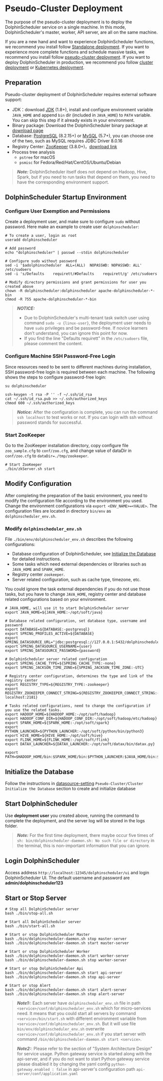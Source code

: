 # Pseudo-Cluster Deployment

The purpose of the pseudo-cluster deployment is to deploy the DolphinScheduler service on a single machine. In this mode, DolphinScheduler's master, worker, API server, are all on the same machine.

If you are a new hand and want to experience DolphinScheduler functions, we recommend you install follow [Standalone deployment](standalone.md). If you want to experience more complete functions and schedule massive tasks, we recommend you install follow [pseudo-cluster deployment](pseudo-cluster.md). If you want to deploy DolphinScheduler in production, we recommend you follow [cluster deployment](cluster.md) or [Kubernetes deployment](kubernetes.md).

## Preparation

Pseudo-cluster deployment of DolphinScheduler requires external software support:

- JDK：download [JDK][jdk] (1.8+), install and configure environment variable `JAVA_HOME` and append `bin` dir (included in `JAVA_HOME`) to `PATH` variable. You can skip this step if it already exists in your environment.
- Binary package: Download the DolphinScheduler binary package at [download page](https://dolphinscheduler.apache.org/en-us/download)
- Database: [PostgreSQL](https://www.postgresql.org/download/) (8.2.15+) or [MySQL](https://dev.mysql.com/downloads/mysql/) (5.7+), you can choose one of the two, such as MySQL requires JDBC Driver 8.0.16
- Registry Center: [ZooKeeper](https://zookeeper.apache.org/releases.html) (3.8.0+)，[download link][zookeeper]
- Process tree analysis
  - `pstree` for macOS
  - `psmisc` for Fedora/Red/Hat/CentOS/Ubuntu/Debian

> **_Note:_** DolphinScheduler itself does not depend on Hadoop, Hive, Spark, but if you need to run tasks that depend on them, you need to have the corresponding environment support.

## DolphinScheduler Startup Environment

### Configure User Exemption and Permissions

Create a deployment user, and make sure to configure `sudo` without password. Here make an example to create user `dolphinscheduler`:

```shell
# To create a user, login as root
useradd dolphinscheduler

# Add password
echo "dolphinscheduler" | passwd --stdin dolphinscheduler

# Configure sudo without password
sed -i '$adolphinscheduler  ALL=(ALL)  NOPASSWD: NOPASSWD: ALL' /etc/sudoers
sed -i 's/Defaults    requirett/#Defaults    requirett/g' /etc/sudoers

# Modify directory permissions and grant permissions for user you created above
chown -R dolphinscheduler:dolphinscheduler apache-dolphinscheduler-*-bin
chmod -R 755 apache-dolphinscheduler-*-bin
```

> **_NOTICE:_**
>
> - Due to DolphinScheduler's multi-tenant task switch user using command `sudo -u {linux-user}`, the deployment user needs to have `sudo` privileges and be password-free. If novice learners don’t understand, you can ignore this point for now.
> - If you find the line "Defaults requirett" in the `/etc/sudoers` file, please comment the content.

### Configure Machine SSH Password-Free Login

Since resources need to be sent to different machines during installation, SSH password-free login is required between each machine. The following shows the steps to configure password-free login:

```shell
su dolphinscheduler

ssh-keygen -t rsa -P '' -f ~/.ssh/id_rsa
cat ~/.ssh/id_rsa.pub >> ~/.ssh/authorized_keys
chmod 600 ~/.ssh/authorized_keys
```

> **_Notice:_** After the configuration is complete, you can run the command `ssh localhost` to test works or not. If you can login with ssh without password stands for successful.

### Start ZooKeeper

Go to the ZooKeeper installation directory, copy configure file `zoo_sample.cfg` to `conf/zoo.cfg`, and change value of dataDir in `conf/zoo.cfg` to `dataDir=./tmp/zookeeper`.

```shell
# Start ZooKeeper
./bin/zkServer.sh start
```

## Modify Configuration

After completing the preparation of the basic environment, you need to modify the configuration file according to the
environment you used. Change the environment configurations via `export <ENV_NAME>=<VALUE>`. The configuration files are located in directory `bin/env` as `dolphinscheduler_env.sh`.

### Modify `dolphinscheduler_env.sh`

File `./bin/env/dolphinscheduler_env.sh` describes the following configurations:

- Database configuration of DolphinScheduler, see [Initialize the Database](#initialize-the-database) for detailed instructions.
- Some tasks which need external dependencies or libraries such as `JAVA_HOME` and `SPARK_HOME`.
- Registry center `zookeeper`.
- Server related configuration, such as cache type, timezone, etc.

You could ignore the task external dependencies if you do not use those tasks, but you have to change `JAVA_HOME`, registry center and database
related configurations based on your environment.

```shell
# JAVA_HOME, will use it to start DolphinScheduler server
export JAVA_HOME=${JAVA_HOME:-/opt/soft/java}

# Database related configuration, set database type, username and password
export DATABASE=${DATABASE:-postgresql}
export SPRING_PROFILES_ACTIVE=${DATABASE}
export SPRING_DATASOURCE_URL="jdbc:postgresql://127.0.0.1:5432/dolphinscheduler"
export SPRING_DATASOURCE_USERNAME={user}
export SPRING_DATASOURCE_PASSWORD={password}

# DolphinScheduler server related configuration
export SPRING_CACHE_TYPE=${SPRING_CACHE_TYPE:-none}
export SPRING_JACKSON_TIME_ZONE=${SPRING_JACKSON_TIME_ZONE:-UTC}

# Registry center configuration, determines the type and link of the registry center
export REGISTRY_TYPE=${REGISTRY_TYPE:-zookeeper}
export REGISTRY_ZOOKEEPER_CONNECT_STRING=${REGISTRY_ZOOKEEPER_CONNECT_STRING:-localhost:2181}

# Tasks related configurations, need to change the configuration if you use the related tasks.
export HADOOP_HOME=${HADOOP_HOME:-/opt/soft/hadoop}
export HADOOP_CONF_DIR=${HADOOP_CONF_DIR:-/opt/soft/hadoop/etc/hadoop}
export SPARK_HOME=${SPARK_HOME:-/opt/soft/spark}
export PYTHON_LAUNCHER=${PYTHON_LAUNCHER:-/opt/soft/python/bin/python3}
export HIVE_HOME=${HIVE_HOME:-/opt/soft/hive}
export FLINK_HOME=${FLINK_HOME:-/opt/soft/flink}
export DATAX_LAUNCHER=${DATAX_LAUNCHER:-/opt/soft/datax/bin/datax.py}

export PATH=$HADOOP_HOME/bin:$SPARK_HOME/bin:$PYTHON_LAUNCHER:$JAVA_HOME/bin:$HIVE_HOME/bin:$FLINK_HOME/bin:$DATAX_LAUNCHER:$PATH
```

## Initialize the Database

Follow the instructions in [datasource-setting](../howto/datasource-setting.md) `Pseudo-Cluster/Cluster Initialize the Database` section to create and initialize database

## Start DolphinScheduler

Use **deployment user** you created above, running the command to complete the deployment, and the server log will be stored in the logs folder.

> **_Note:_** For the first time deployment, there maybe occur five times of `sh: bin/dolphinscheduler-daemon.sh: No such file or directory` in the terminal,
> this is non-important information that you can ignore.

## Login DolphinScheduler

Access address `http://localhost:12345/dolphinscheduler/ui` and login DolphinScheduler UI. The default username and password are **admin/dolphinscheduler123**

## Start or Stop Server

```shell
# Stop all DolphinScheduler server
bash ./bin/stop-all.sh

# Start all DolphinScheduler server
bash ./bin/start-all.sh

# Start or stop DolphinScheduler Master
bash ./bin/dolphinscheduler-daemon.sh stop master-server
bash ./bin/dolphinscheduler-daemon.sh start master-server

# Start or stop DolphinScheduler Worker
bash ./bin/dolphinscheduler-daemon.sh start worker-server
bash ./bin/dolphinscheduler-daemon.sh stop worker-server

# Start or stop DolphinScheduler Api
bash ./bin/dolphinscheduler-daemon.sh start api-server
bash ./bin/dolphinscheduler-daemon.sh stop api-server

# Start or stop Alert
bash ./bin/dolphinscheduler-daemon.sh start alert-server
bash ./bin/dolphinscheduler-daemon.sh stop alert-server
```

> **_Note1:_**: Each server have `dolphinscheduler_env.sh` file in path `<service>/conf/dolphinscheduler_env.sh` which
> for micro-services need. It means that you could start all servers by command `<service>/bin/start.sh` with different
> environment variable from `<service>/conf/dolphinscheduler_env.sh`. But it will use file `bin/env/dolphinscheduler_env.sh` overwrite
> `<service>/conf/dolphinscheduler_env.sh` if you start server with command `/bin/dolphinscheduler-daemon.sh start <service>`.
>
> **_Note2:_**: Please refer to the section of "System Architecture Design" for service usage. Python gateway service is
> started along with the api-server, and if you do not want to start Python gateway service please disabled it by changing
> the yaml config `python-gateway.enabled : false` in api-server's configuration path `api-server/conf/application.yaml`

[jdk]: https://www.oracle.com/technetwork/java/javase/downloads/index.html
[zookeeper]: https://zookeeper.apache.org/releases.html
[issue]: https://github.com/apache/dolphinscheduler/issues/6597


